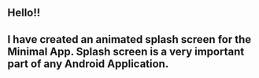 ## Hello!!
## I have created an animated splash screen for the Minimal App. Splash screen is a very important part of any Android Application. 
